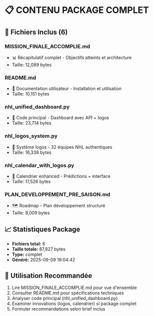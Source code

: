 # 📋 CONTENU PACKAGE COMPLET

## 📄 Fichiers Inclus (6)

### MISSION_FINALE_ACCOMPLIE.md
- 📊 Récapitulatif complet - Objectifs atteints et architecture
- Taille: 12,089 bytes

### README.md
- 📖 Documentation utilisateur - Installation et utilisation
- Taille: 10,151 bytes

### nhl_unified_dashboard.py
- 🚀 Code principal - Dashboard avec API + logos
- Taille: 23,714 bytes

### nhl_logos_system.py
- 🎨 Système logos - 32 équipes NHL authentiques
- Taille: 16,338 bytes

### nhl_calendar_with_logos.py
- 📅 Calendrier enhanced - Prédictions + interface
- Taille: 17,526 bytes

### PLAN_DEVELOPPEMENT_PRE_SAISON.md
- 🗺️ Roadmap - Plan développement structuré
- Taille: 8,009 bytes

## 📈 Statistiques Package
- **Fichiers total:** 6
- **Taille totale:** 87,827 bytes  
- **Type:** complet
- **Généré:** 2025-09-09 19:04:42

## 🎯 Utilisation Recommandée
1. Lire MISSION_FINALE_ACCOMPLIE.md pour vue d'ensemble
2. Consulter README.md pour spécifications techniques  
3. Analyser code principal (nhl_unified_dashboard.py)
4. Examiner innovations (logos, calendrier) si package complet
5. Formuler recommandations selon brief inclus

